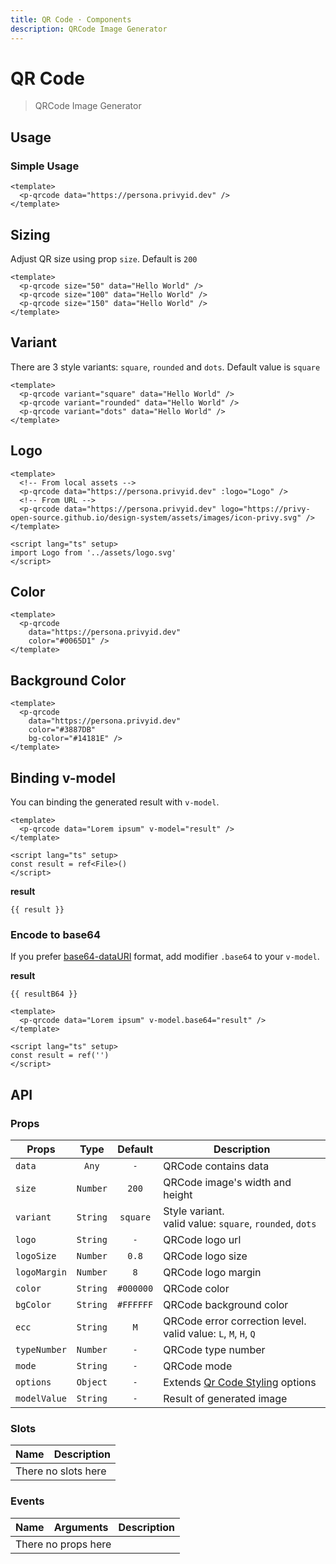 ```yaml
---
title: QR Code · Components
description: QRCode Image Generator
---
```


<script setup>
  import pQrcode from './Qrcode.vue'
  import { withBase } from 'vitepress'
  import { ref } from 'vue-demi'

  const Logo      = withBase('/assets/images/logo.svg')
  const result    = ref()
  const resultB64 = ref()
</script>

# QR Code

> QRCode Image Generator

## Usage

### Simple Usage

<preview>
  <p-qrcode data="https://persona.privyid.dev" />
</preview>

```vue
<template>
  <p-qrcode data="https://persona.privyid.dev" />
</template>
```

## Sizing

Adjust QR size using prop `size`. Default is `200`

<preview class="space-x-3">
  <p-qrcode size="50" data="Hello World" />
  <p-qrcode size="100" data="Hello World" />
  <p-qrcode size="150" data="Hello World" />
</preview>

```vue
<template>
  <p-qrcode size="50" data="Hello World" />
  <p-qrcode size="100" data="Hello World" />
  <p-qrcode size="150" data="Hello World" />
</template>
```

## Variant

There are 3 style variants: `square`, `rounded` and `dots`. Default value is `square`

<preview>
  <div class="grid grid-cols-3 gap-4">
    <p-qrcode variant="square" data="Hello World" />
    <p-qrcode variant="rounded" data="Hello World" />
    <p-qrcode variant="dots" data="Hello World" />
  </div>
</preview>

```vue
<template>
  <p-qrcode variant="square" data="Hello World" />
  <p-qrcode variant="rounded" data="Hello World" />
  <p-qrcode variant="dots" data="Hello World" />
</template>

```

## Logo

<preview class="space-x-3">
  <!-- From local assets -->
  <p-qrcode data="https://persona.privyid.dev" :logo="Logo" />
  <!-- From URL -->
  <p-qrcode data="https://persona.privyid.dev" logo="https://privy-open-source.github.io/design-system/assets/images/icon-privy.svg" />
</preview>

```vue
<template>
  <!-- From local assets -->
  <p-qrcode data="https://persona.privyid.dev" :logo="Logo" />
  <!-- From URL -->
  <p-qrcode data="https://persona.privyid.dev" logo="https://privy-open-source.github.io/design-system/assets/images/icon-privy.svg" />
</template>

<script lang="ts" setup>
import Logo from '../assets/logo.svg'
</script>
```

## Color

<preview>
  <p-qrcode data="https://persona.privyid.dev" color="#0065D1" />
</preview>

```vue
<template>
  <p-qrcode
    data="https://persona.privyid.dev"
    color="#0065D1" />
</template>

```

## Background Color

<preview>
  <p-qrcode data="https://persona.privyid.dev" color="#3887DB" bg-color="#14181E" />
</preview>

```vue
<template>
  <p-qrcode
    data="https://persona.privyid.dev"
    color="#3887DB"
    bg-color="#14181E" />
</template>

```

## Binding v-model

You can binding the generated result with `v-model`.

<preview class="flex-col">
  <p-qrcode data="Lorem ipsum" v-model="result" />
</preview>

```vue
<template>
  <p-qrcode data="Lorem ipsum" v-model="result" />
</template>

<script lang="ts" setup>
const result = ref<File>()
</script>
```

**result**

<pre class="truncate"><code>{{ result }}</code></pre>

### Encode to base64

If you prefer [base64-dataURI][data-uri] format, add modifier `.base64` to your `v-model`.

<preview class="flex-col">
  <p-qrcode data="Lorem ipsum" v-model.base64="resultB64" />
</preview>

**result**

<pre class="truncate"><code>{{ resultB64 }}</code></pre>

```vue
<template>
  <p-qrcode data="Lorem ipsum" v-model.base64="result" />
</template>

<script lang="ts" setup>
const result = ref('')
</script>
```

## API

### Props

| Props        |   Type   |  Default  | Description                                                                      |
|--------------|:--------:|:---------:|----------------------------------------------------------------------------------|
| `data`       |  `Any`   |    `-`    | QRCode contains data                                                             |
| `size`       | `Number` |   `200`   | QRCode image's width and height                                                  |
| `variant`    | `String` | `square`  | Style variant.<br/> valid value: `square`, `rounded`, `dots`                     |
| `logo`       | `String` |    `-`    | QRCode logo url                                                                  |
| `logoSize`   | `Number` |   `0.8`   | QRCode logo size                                                                 |
| `logoMargin` | `Number` |    `8`    | QRCode logo margin                                                               |
| `color`      | `String` | `#000000` | QRCode color                                                                     |
| `bgColor`    | `String` | `#FFFFFF` | QRCode background color                                                          |
| `ecc`        | `String` |    `M`    | QRCode error correction level.<br/> valid value: `L`, `M`, `H`, `Q`              |
| `typeNumber` | `Number` |    `-`    | QRCode type number                                                               |
| `mode`       | `String` |    `-`    | QRCode mode                                                                      |
| `options`    | `Object` |    `-`    | Extends [Qr Code Styling](https://github.com/kozakdenys/qr-code-styling) options |
| `modelValue` | `String` |    `-`    | Result of generated image                                                        |

### Slots

<table>
  <thead>
    <tr>
      <th>Name</th>
      <th>Description</th>
    </tr>
  </thead>
  <tbody>
    <tr>
      <td colspan="2" class="text-center">There no slots here</td>
    </tr>
  </tbody>
</table>

### Events

<table>
  <thead>
    <tr>
      <th>Name</th>
      <th>Arguments</th>
      <th>Description</th>
    </tr>
  </thead>
  <tbody>
    <tr>
      <td colspan="3" class="text-center">There no props here</td>
    </tr>
  </tbody>
</table>

[data-uri]: https://en.wikipedia.org/wiki/Data_URI_scheme
